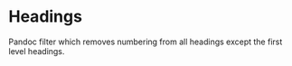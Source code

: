 # Headings

Pandoc filter which removes numbering from all headings except the first level headings.
